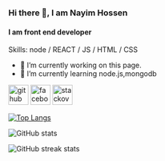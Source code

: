 ### Hi there 👋, I am Nayim Hossen
#### I am front end developer

Skills: node / REACT / JS / HTML / CSS

- 🔭 I’m currently working on this page. 
- 🌱 I’m currently learning node.js,mongodb 


[<img src='https://cdn.jsdelivr.net/npm/simple-icons@3.0.1/icons/github.svg' alt='github' height='40'>](https://github.com/NayimHossen2020)  [<img src='https://cdn.jsdelivr.net/npm/simple-icons@3.0.1/icons/facebook.svg' alt='facebook' height='40'>](https://www.facebook.com/https://www.facebook.com/MuhammadNayimHossen/)  [<img src='https://cdn.jsdelivr.net/npm/simple-icons@3.0.1/icons/stackoverflow.svg' alt='stackoverflow' height='40'>](https://stackoverflow.com/users/https://stackoverflow.com/users/16631962/nayim-hossen)  

[![Top Langs](https://github-readme-stats.vercel.app/api/top-langs/?username=NayimHossen2020)](https://github.com/anuraghazra/github-readme-stats)

![GitHub stats](https://github-readme-stats.vercel.app/api?username=NayimHossen2020&show_icons=true)  

![GitHub streak stats](https://github-readme-streak-stats.herokuapp.com/?user=NayimHossen2020)  

